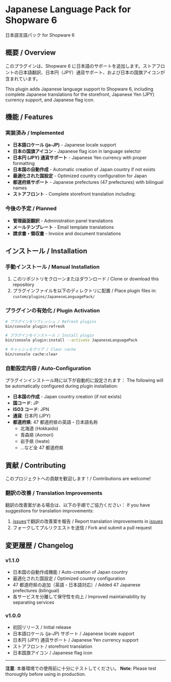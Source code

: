 # Japanese Language Pack for Shopware 6

日本語言語パック for Shopware 6

## 概要 / Overview

このプラグインは、Shopware 6 に日本語のサポートを追加します。ストアフロントの日本語翻訳、日本円（JPY）通貨サポート、および日本の国旗アイコンが含まれています。

This plugin adds Japanese language support to Shopware 6, including complete Japanese translations for the storefront, Japanese Yen (JPY) currency support, and Japanese flag icon.

## 機能 / Features

### 実装済み / Implemented

- **日本語ロケール (ja-JP)** - Japanese locale support
- **日本の国旗アイコン** - Japanese flag icon in language selector
- **日本円 (JPY) 通貨サポート** - Japanese Yen currency with proper formatting
- **日本国の自動作成** - Automatic creation of Japan country if not exists
- **最適化された国設定** - Optimized country configuration for Japan
- **都道府県サポート** - Japanese prefectures (47 prefectures) with bilingual names
- **ストアフロント** - Complete storefront translation including:

### 今後の予定 / Planned

- **管理画面翻訳** - Administration panel translations
- **メールテンプレート** - Email template translations
- **請求書・領収書** - Invoice and document translations

## インストール / Installation

### 手動インストール / Manual Installation

1. このリポジトリをクローンまたはダウンロード / Clone or download this repository
2. プラグインファイルを以下のディレクトリに配置 / Place plugin files in: `custom/plugins/JapaneseLanguagePack/`

### プラグインの有効化 / Plugin Activation

```bash
# プラグインをリフレッシュ / Refresh plugins
bin/console plugin:refresh

# プラグインをインストール / Install plugin
bin/console plugin:install --activate JapaneseLanguagePack

# キャッシュをクリア / Clear cache
bin/console cache:clear
```

### 自動設定内容 / Auto-Configuration

プラグインインストール時に以下が自動的に設定されます：
The following will be automatically configured during plugin installation:

- **日本国の作成** - Japan country creation (if not exists)
- **国コード**: JP
- **ISO3 コード**: JPN
- **通貨**: 日本円 (JPY)
- **都道府県**: 47 都道府県の英語・日本語名称
  - 北海道 (Hokkaido)
  - 青森県 (Aomori)
  - 岩手県 (Iwate)
  - ...など全 47 都道府県

## 貢献 / Contributing

このプロジェクトへの貢献を歓迎します！/ Contributions are welcome!

### 翻訳の改善 / Translation Improvements

翻訳の改善案がある場合は、以下の手順でご協力ください：
If you have suggestions for translation improvements:

1. [issues](../../issues)で翻訳の改善案を報告 / Report translation improvements in [issues](../../issues)
2. フォークしてプルリクエストを送信 / Fork and submit a pull request

## 変更履歴 / Changelog

### v1.1.0

- 日本国の自動作成機能 / Auto-creation of Japan country
- 最適化された国設定 / Optimized country configuration
- 47 都道府県の追加（英語・日本語対応）/ Added 47 Japanese prefectures (bilingual)
- 各サービスを分離して保守性を向上 / Improved maintainability by separating services

### v1.0.0

- 初回リリース / Initial release
- 日本語ロケール (ja-JP) サポート / Japanese locale support
- 日本円 (JPY) 通貨サポート / Japanese Yen currency support
- ストアフロント / storefront translation
- 日本国旗アイコン / Japanese flag icon

---

**注意**: 本番環境での使用前に十分にテストしてください。
**Note**: Please test thoroughly before using in production.
